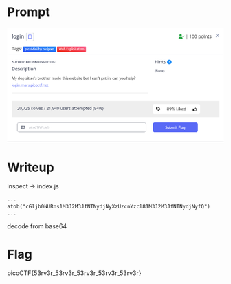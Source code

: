 <h1>
  Prompt
</h1>

![alt text](prompt.png)

<h1>
  Writeup
</h1>

inspect -> index.js 
 
```
...
atob("cGljb0NURns1M3J2M3JfNTNydjNyXzUzcnYzcl81M3J2M3JfNTNydjNyfQ")
...
```

decode from base64

<h1>
  Flag
</h1>

picoCTF{53rv3r_53rv3r_53rv3r_53rv3r_53rv3r}
